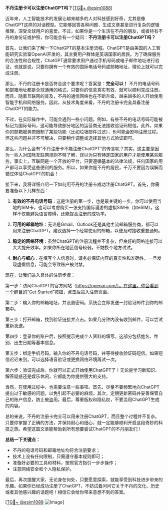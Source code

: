 **不丹注册卡可以注册ChatGPT吗？**[[TG💪+ @esim1088](https://t.me/s/esim1088)]

近年来，人工智能技术的发展让越来越多的人对科技感到好奇，尤其是像ChatGPT这样的对话模型。它能够回答各种问题、生成文章甚至进行复杂的逻辑推理，深受全球用户的喜爱。不过，如果你是一个生活在不丹的朋友，或者持有不丹的身份证或护照，你可能会有一个疑问：**不丹注册卡可以注册ChatGPT吗？**

首先，让我们来了解一下ChatGPT的基本注册流程。ChatGPT是由美国的人工智能研究实验室OpenAI开发的，其主要用户群体是英语国家的居民。为了确保服务的合法性和合规性，ChatGPT通常要求用户通过手机号码或电子邮件地址进行验证。也就是说，只要你拥有一个有效的国际电话号码或邮箱地址，理论上就可以完成注册。

那么，不丹的注册卡是否符合这个要求呢？答案是：**完全可以！** 不丹的电话号码和邮箱地址都是全球通用的格式，只要你的信息真实有效，就可以顺利完成注册。而且，随着互联网的普及，不丹的通信网络也在不断升级，越来越多的人开始使用智能手机和网络服务。因此，从技术角度来看，不丹的注册卡完全具备注册ChatGPT的能力。

不过，在实际操作中，可能会遇到一些小问题。例如，有些不丹的电话号码可能被标记为国际号码，这可能导致部分地区的运营商无法接收验证码短信。此外，如果你的邮箱服务商限制了某些功能（比如垃圾邮件过滤），也可能会影响注册过程。但这些问题并非不可解决，只要稍作调整或选择其他方式验证即可。

那么，为什么会有“不丹注册卡不能注册ChatGPT”的传言呢？其实，这主要是因为一些人对国际互联网规则不够了解，误以为只有特定国家的用户才能使用某些服务。事实上，互联网是一个开放的平台，只要遵循基本的法律法规，任何国家的用户都可以享受这些便利的服务。所以，如果你是不丹的居民，千万不要因为误解而错过体验ChatGPT的机会！

接下来，我将详细介绍一下如何用不丹的注册卡成功注册ChatGPT。首先，你需要准备以下几样东西：

1. **有效的不丹电话号码**：这是注册的第一步，也是最关键的一步。你可以使用当地的SIM卡，也可以考虑购买一张支持国际漫游的虚拟SIM卡（如eSIM）。这样不仅能避免语言障碍，还能提高注册的成功率。
   
2. **可用的邮箱地址**：无论是Gmail、Outlook还是其他主流邮箱服务商，都可以用来注册ChatGPT。建议选择一个经常使用的邮箱，以便及时接收重要通知。

3. **稳定的网络环境**：虽然ChatGPT的注册流程并不复杂，但良好的网络连接可以大大提升效率。如果你所在地区信号较弱，不妨换个地方试试。

4. **耐心与细心**：在填写个人信息时，请务必保证内容的真实性和准确性。一旦发现虚假信息，可能会导致账户被封禁。

现在，让我们进入具体的注册步骤：

第一步：访问ChatGPT的官方网站（https://openai.com/）。在这里，你会看到一个醒目的“Get Started”按钮，点击后进入注册页面。

第二步：输入你的邮箱地址，并设置密码。系统会立即发送一封验证邮件到你的邮箱中。

第三步：打开邮箱，找到验证链接并点击。如果几分钟内没有收到邮件，可以尝试重新发送。

第四步：登录你的账户后，按照提示完成个人资料的填写。这部分包括姓名、性别、出生日期等基本信息。

第五步：绑定手机号码。输入你的不丹电话号码，并等待接收验证码短信。如果短信迟迟未到，可以选择语音验证或更换网络环境再试一次。

第六步：验证完成后，你就可以正式开始使用ChatGPT了！无论是学习新知识、解答疑惑还是娱乐休闲，它都能为你提供强大的支持。

当然，在使用过程中，也需要注意一些事项。首先，尽量不要频繁地向ChatGPT提出过于敏感的问题，以免引起不必要的麻烦。其次，定期更新密码并妥善保管自己的账户信息，防止被盗用。最后，尊重版权和隐私权，不要滥用ChatGPT生成的内容。

总的来说，不丹的注册卡完全可以用来注册ChatGPT，而且整个过程并不复杂。只要你掌握了正确的方法，并保持耐心和细心，就一定能够顺利开启这段奇妙的科技之旅。希望这篇文章能帮助到所有想要尝试ChatGPT的不丹朋友们！

**总结一下关键点：**
- 不丹的电话号码和邮箱地址均符合注册要求；
- 技术上没有任何限制，只需遵守基本规则即可；
- 准备好必要的工具和材料，按照官方指引一步步操作；
- 注意网络安全和个人隐私保护。

最后，再次提醒大家，无论身在何处，只要愿意探索，就能享受到科技进步带来的乐趣。如果你已经成功注册了ChatGPT，不妨试着问问它关于不丹的文化、历史或者其他感兴趣的话题吧！相信它会给你带来意想不到的答案。

[[TG💪+ @esim1088](https://t.me/s/esim1088) ![Image](https://i.postimg.cc/4NQfJmqS/Snipaste-2025-05-13-00-14-12.png)]